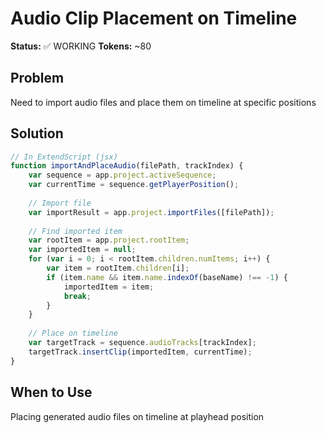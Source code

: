 # Audio Clip Placement on Timeline

**Status:** ✅ WORKING
**Tokens:** ~80

## Problem
Need to import audio files and place them on timeline at specific positions

## Solution
```javascript
// In ExtendScript (jsx)
function importAndPlaceAudio(filePath, trackIndex) {
    var sequence = app.project.activeSequence;
    var currentTime = sequence.getPlayerPosition();
    
    // Import file
    var importResult = app.project.importFiles([filePath]);
    
    // Find imported item
    var rootItem = app.project.rootItem;
    var importedItem = null;
    for (var i = 0; i < rootItem.children.numItems; i++) {
        var item = rootItem.children[i];
        if (item.name && item.name.indexOf(baseName) !== -1) {
            importedItem = item;
            break;
        }
    }
    
    // Place on timeline
    var targetTrack = sequence.audioTracks[trackIndex];
    targetTrack.insertClip(importedItem, currentTime);
}
```

## When to Use
Placing generated audio files on timeline at playhead position